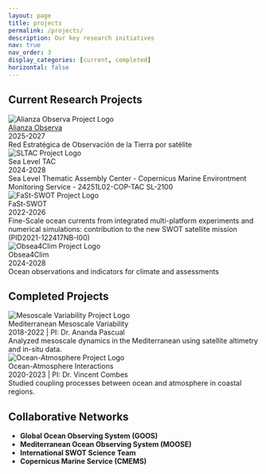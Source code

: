 ```yaml
---
layout: page
title: projects
permalink: /projects/
description: Our key research initiatives
nav: true
nav_order: 3
display_categories: [current, completed]
horizontal: false
---
```


## Current Research Projects

<div class="project-cards">

  <div class="project-card">
    <div class="project-logo-container">
      <img class="project-logo" src="{{ '/assets/img/projects/alianza_observa_logo.avif' | relative_url }}" alt="Alianza Observa Project Logo">
    </div>
    <div class="project-title">
      <a href='https://alianzaobserva.com' target="_blank">Alianza Observa</a>
    </div>
    <div class="project-meta">2025-2027</div>
    <div class="project-desc">Red Estratégica de Observación de la Tierra por satélite</div>
  </div>
  
  <div class="project-card">
    <div class="project-logo-container">
      <img class="project-logo" src="{{ '/assets/img/projects/sltac_logo.png' | relative_url }}" alt="SLTAC Project Logo">
    </div>
    <div class="project-title">Sea Level TAC</div>
    <div class="project-meta">2024-2028</div>
    <div class="project-desc">Sea Level Thematic Assembly Center - Copernicus Marine Environtment Monitoring Service - 24251L02-COP-TAC SL-2100</div>
  </div>
  
  <div class="project-card">
    <div class="project-logo-container">
      <img class="project-logo" src="{{ '/assets/img/projects/fastswot_logo.svg' | relative_url }}" alt="FaSt-SWOT Project Logo">
    </div>
    <div class="project-title">FaSt-SWOT</div>
    <div class="project-meta">2022-2026</div>
    <div class="project-desc">Fine-Scale ocean currents from integrated multi-platform experiments and numerical simulations: contribution to the new SWOT satellite mission (PID2021-122417NB-I00)</div>
  </div>

  <div class="project-card">
    <div class="project-logo-container">
      <img class="project-logo" src="{{ '/assets/img/projects/obsea4clim_logo.png' | relative_url }}" alt="Obsea4Clim Project Logo">
    </div>
    <div class="project-title">Obsea4Clim</div>
    <div class="project-meta">2024-2028</div>
    <div class="project-desc">Ocean observations and indicators for climate and assessments</div>
  </div>

</div>

## Completed Projects

<div class="project-cards completed">
  <div class="project-card">
    <div class="project-logo-container">
      <img class="project-logo" src="{{ '/assets/img/projects/mesoscale_logo.svg' | relative_url }}" alt="Mesoscale Variability Project Logo">
    </div>
    <div class="project-title">Mediterranean Mesoscale Variability</div>
    <div class="project-meta">2018-2022 | PI: Dr. Ananda Pascual</div>
    <div class="project-desc">Analyzed mesoscale dynamics in the Mediterranean using satellite altimetry and in-situ data.</div>
  </div>
  
  <div class="project-card">
    <div class="project-logo-container">
      <img class="project-logo" src="{{ '/assets/img/projects/interaction_logo.svg' | relative_url }}" alt="Ocean-Atmosphere Project Logo">
    </div>
    <div class="project-title">Ocean-Atmosphere Interactions</div>
    <div class="project-meta">2020-2023 | PI: Dr. Vincent Combes</div>
    <div class="project-desc">Studied coupling processes between ocean and atmosphere in coastal regions.</div>
  </div>
</div>

## Collaborative Networks

<ul class="collab-list">
  <li><strong>Global Ocean Observing System (GOOS)</strong></li>
  <li><strong>Mediterranean Ocean Observing System (MOOSE)</strong></li>
  <li><strong>International SWOT Science Team</strong></li>
  <li><strong>Copernicus Marine Service (CMEMS)</strong></li>
</ul>
